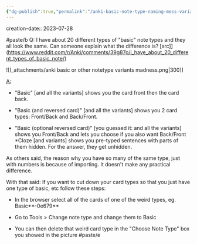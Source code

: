 ```yaml
---
{"dg-publish":true,"permalink":"/anki-basic-note-type-naming-mess-variants-without-a-difference/","noteIcon":"2"}
---
```


creation-date:: 2023-07-28

#paste/b 
Q: I have about 20 different types of "basic" note types and they all look the same. Can someone explain what the difference is?
[src]](https://www.reddit.com/r/Anki/comments/39g87o/i_have_about_20_different_types_of_basic_note/)

![[_attachments/anki basic or other notetype variants madness.png\|300]]

[A:](https://www.reddit.com/r/Anki/comments/39g87o/comment/cs4cua5/?utm_source=reddit&utm_medium=web2x&context=3)

- "Basic" [and all the variants] shows you the card front then the card back.
    
- "Basic (and reversed card)" [and all the variants] shows you 2 card types: Front/Back and Back/Front.
    
- "Basic (optional reversed card)" [you guessed it: and all the variants] shows you Front/Back and lets you choose if you also want Back/Front *Cloze [and variants] shows you pre-typed sentences with parts of them hidden. For the answer, they get unhidden.
    

As others said, the reason why you have so many of the same type, just with numbers is because of importing. It doesn't make any practical difference.

With that said: If you want to cut down your card types so that you just have one type of basic, etc follow these steps:

- In the browser select all of the cards of one of the weird types, eg. Basic**-0e679**
    
- Go to Tools > Change note type and change them to Basic
    
- You can then delete that weird card type in the "Choose Note Type" box you showed in the picture
#paste/e 